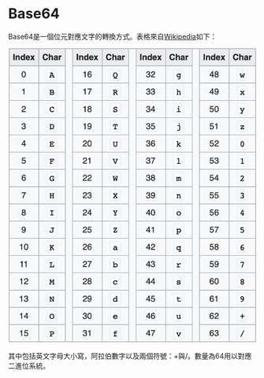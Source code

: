 # Base64

Base64是一個位元對應文字的轉換方式。表格來自[Wikipedia](https://en.wikipedia.org/wiki/Base64)如下：

![](../../.gitbook/assets/screen-shot-2018-12-26-at-12.58.15-pm.png)

其中包括英文字母大小寫，阿拉伯數字以及兩個符號：+與/。數量為64用以對應二進位系統。

